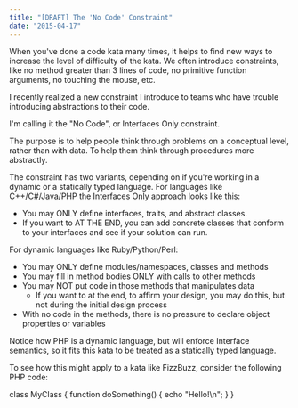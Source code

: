 ```yaml
---
title: "[DRAFT] The 'No Code' Constraint"
date: "2015-04-17"
---
```


When you've done a code kata many times, it helps to find new ways to increase the level of difficulty of the kata. We often introduce constraints, like no method greater than 3 lines of code, no primitive function arguments, no touching the mouse, etc.

I recently realized a new constraint I introduce to teams who have trouble introducing abstractions to their code.

I'm calling it the "No Code", or Interfaces Only constraint.

The purpose is to help people think through problems on a conceptual level, rather than with data. To help them think through procedures more abstractly.

The constraint has two variants, depending on if you're working in a dynamic or a statically typed language. For languages like C++/C#/Java/PHP the Interfaces Only approach looks like this:

- You may ONLY define interfaces, traits, and abstract classes.
- If you want to AT THE END, you can add concrete classes that conform to your interfaces and see if your solution can run.

For dynamic languages like Ruby/Python/Perl:

- You may ONLY define modules/namespaces, classes and methods
- You may fill in method bodies ONLY with calls to other methods
- You may NOT put code in those methods that manipulates data
    - If you want to at the end, to affirm your design, you may do this, but not during the initial design process
- With no code in the methods, there is no pressure to declare object properties or variables

Notice how PHP is a dynamic language, but will enforce Interface semantics, so it fits this kata to be treated as a statically typed language.

To see how this might apply to a kata like FizzBuzz, consider the following PHP code:

class MyClass {
  function doSomething() {
    echo "Hello!\\n";
  }
}

